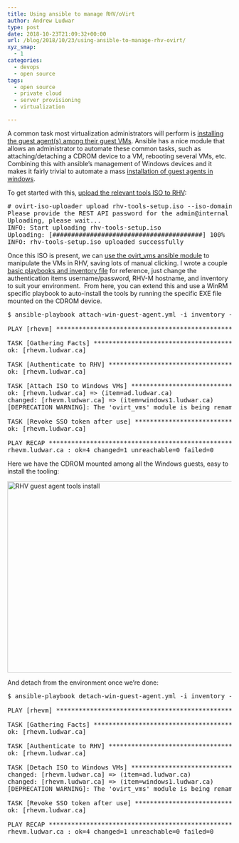 ```yaml
---
title: Using ansible to manage RHV/oVirt
author: Andrew Ludwar
type: post
date: 2018-10-23T21:09:32+00:00
url: /blog/2018/10/23/using-ansible-to-manage-rhv-ovirt/
xyz_smap:
  - 1
categories:
  - devops
  - open source
tags:
  - open source
  - private cloud
  - server provisioning
  - virtualization

---
```

A common task most virtualization administrators will perform is [installing the guest agent(s) among their guest VMs][1]. Ansible has a nice module that allows an administrator to automate these common tasks, such as attaching/detaching a CDROM device to a VM, rebooting several VMs, etc. Combining this with ansible&#8217;s management of Windows devices and it makes it fairly trivial to automate a mass [installation of guest agents in windows][2].

To get started with this, [upload the relevant tools ISO to RHV][3]:

<pre class=""># ovirt-iso-uploader upload rhv-tools-setup.iso --iso-domain=ISO
Please provide the REST API password for the admin@internal oVirt Engine user (CTRL+D to abort): 
Uploading, please wait...
INFO: Start uploading rhv-tools-setup.iso 
Uploading: [########################################] 100%
INFO: rhv-tools-setup.iso uploaded successfully</pre>

Once this ISO is present, we can [use the ovirt_vms ansible module][4] to manipulate the VMs in RHV, saving lots of manual clicking. I wrote a couple [basic playbooks and inventory file][5] for reference, just change the authentication items username/password, RHV-M hostname, and inventory to suit your environment.  From here, you can extend this and use a WinRM specific playbook to auto-install the tools by running the specific EXE file mounted on the CDROM device.

<pre class="">$ ansible-playbook attach-win-guest-agent.yml -i inventory -u root

PLAY [rhevm] ******************************************************************************************************************************************************************************************************

TASK [Gathering Facts] ********************************************************************************************************************************************************************************************
ok: [rhevm.ludwar.ca]

TASK [Authenticate to RHV] ****************************************************************************************************************************************************************************************
ok: [rhevm.ludwar.ca]

TASK [Attach ISO to Windows VMs] **********************************************************************************************************************************************************************************
ok: [rhevm.ludwar.ca] =&gt; (item=ad.ludwar.ca)
changed: [rhevm.ludwar.ca] =&gt; (item=windows1.ludwar.ca)
[DEPRECATION WARNING]: The 'ovirt_vms' module is being renamed 'ovirt_vm'. This feature will be removed in version 2.8. Deprecation warnings can be disabled by setting deprecation_warnings=False in ansible.cfg.

TASK [Revoke SSO token after use] *********************************************************************************************************************************************************************************
ok: [rhevm.ludwar.ca]

PLAY RECAP ********************************************************************************************************************************************************************************************************
rhevm.ludwar.ca : ok=4 changed=1 unreachable=0 failed=0</pre>

Here we have the CDROM mounted among all the Windows guests, easy to install the tooling:

[<img class="alignnone size-large wp-image-696" src="https://calgaryrhce.ca/wp-content/uploads/2018/10/RHV-tools-1024x429.png" alt="RHV guest agent tools install" width="1024" height="429" srcset="https://calgaryrhce.ca/wp-content/uploads/2018/10/RHV-tools-1024x429.png 1024w, https://calgaryrhce.ca/wp-content/uploads/2018/10/RHV-tools-300x126.png 300w, https://calgaryrhce.ca/wp-content/uploads/2018/10/RHV-tools-768x322.png 768w, https://calgaryrhce.ca/wp-content/uploads/2018/10/RHV-tools.png 1906w" sizes="(max-width: 1024px) 100vw, 1024px" />][6]

And detach from the environment once we&#8217;re done:

<pre class="">$ ansible-playbook detach-win-guest-agent.yml -i inventory -u root

PLAY [rhevm] ******************************************************************************************************************************************************************************************************

TASK [Gathering Facts] ********************************************************************************************************************************************************************************************
ok: [rhevm.ludwar.ca]

TASK [Authenticate to RHV] ****************************************************************************************************************************************************************************************
ok: [rhevm.ludwar.ca]

TASK [Detach ISO to Windows VMs] **********************************************************************************************************************************************************************************
changed: [rhevm.ludwar.ca] =&gt; (item=ad.ludwar.ca)
changed: [rhevm.ludwar.ca] =&gt; (item=windows1.ludwar.ca)
[DEPRECATION WARNING]: The 'ovirt_vms' module is being renamed 'ovirt_vm'. This feature will be removed in version 2.8. Deprecation warnings can be disabled by setting deprecation_warnings=False in ansible.cfg.

TASK [Revoke SSO token after use] *********************************************************************************************************************************************************************************
ok: [rhevm.ludwar.ca]

PLAY RECAP ********************************************************************************************************************************************************************************************************
rhevm.ludwar.ca : ok=4 changed=1 unreachable=0 failed=0</pre>

&nbsp;

 [1]: https://access.redhat.com/solutions/261763
 [2]: https://access.redhat.com/documentation/en-us/red_hat_virtualization/4.2/html/virtual_machine_management_guide/sect-updating_virtual_machine_guest_agents_and_drivers#Updating_the_Guest_Agents_and_Drivers_on_Windows
 [3]: https://access.redhat.com/solutions/331133
 [4]: https://docs.ansible.com/ansible/2.6/modules/ovirt_vms_module.html
 [5]: https://github.com/aludwar/ansible/tree/master/rhv
 [6]: https://calgaryrhce.ca/wp-content/uploads/2018/10/RHV-tools.png